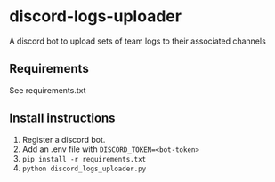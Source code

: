 # discord-logs-uploader

A discord bot to upload sets of team logs to their associated channels

## Requirements

See requirements.txt

## Install instructions

1. Register a discord bot.
2. Add an .env file with `DISCORD_TOKEN=<bot-token>`
3. `pip install -r requirements.txt`
4. `python discord_logs_uploader.py`